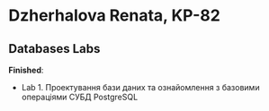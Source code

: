 # Dzherhalova Renata, KP-82
## Databases Labs

__Finished__:

* Lab 1. Проектування бази даних та ознайомлення з базовими операціями СУБД PostgreSQL
